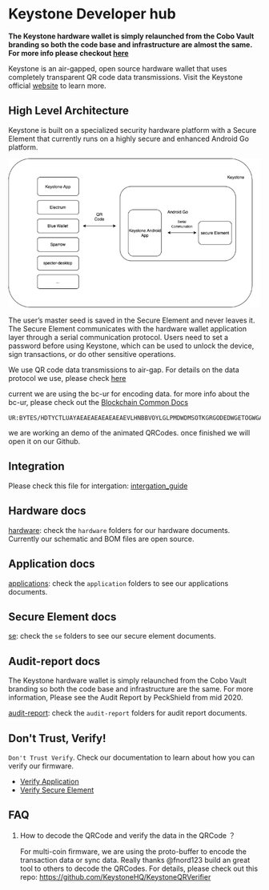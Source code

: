 # Keystone Developer hub

**The Keystone hardware wallet is simply relaunched from the Cobo Vault branding so both the code base and infrastructure are almost the same. For more info please checkout [here](https://blog.keyst.one/leaving-cobo-to-continue-the-cobo-vault-legacy-29bb2f8f026e)**


Keystone is an air-gapped, open source hardware wallet that uses completely transparent QR code data transmissions. Visit the Keystone official [website](https://keyst.one) to learn more.

## High Level Architecture
Keystone is built on a specialized security hardware platform with a Secure Element that currently runs on a highly secure and enhanced Android Go platform.

![Keystone Hight Level Architecture](./system-arch-chart.png)

The user’s master seed is saved in the Secure Element and never leaves it. The Secure Element communicates with the hardware wallet application layer through a serial communication protocol. Users need to set a password before using Keystone, which can be used to unlock the device, sign transactions, or do other sensitive operations.

We use QR code data transmissions to air-gap. For details on the data protocol we use, please check [here](https://github.com/KeystoneHQ/crypto-coin-message-protocol)

current we are using the bc-ur for encoding data. for more info about the bc-ur, please check out the [Blockchain Common Docs](https://github.com/BlockchainCommons/Research/blob/master/papers/bcr-2020-005-ur.md)


```
UR:BYTES/HDTYCTLUAYAEAEAEAEAEAEAEVLHNBBVOYLGLPMDWDMSOTKGRGODEDWGETOGWGAMDNYSRSPSEDESSHSIMIEJTVSJZHNJTDETLSBSPTLSKSPSKWPBBVODWRTDETLRTSPSKWEPYJLIDPTPLJLAEFWFWYTBZAHONGAIYDMSWNLDSIYMEDSSWSEJTINHKPLGLMECFPTGLUESWGADAMERNFPRHMTTOINGACMCLDADSRNOLGLIHLNIYDAMNFEKBGLVWOLMNCLKBMDHYVYHKDTSORNMDFMBZYTTODTCKVYCLIHRHSWLDTAVAHKFGGLVYLDSOLPOLFMVWDSVACMLDMEOYPTMNFPYTMERHDSDTIHLDLYWLHYGLMNWYSKGABGLKCYBWZCLKLRVTGLKODPDMGLSNDNSOGSSFADAEJYLDJLCXSOAEAEAEASYTSKAS
```

we are working an demo of the animated QRCodes. once finished we will open it on our Github.

## Integration
Please check this file for intergation: [intergation_guide](./Integration_guide.md)

## Hardware docs
[hardware](https://github.com/KeystoneHQ/keystone-docs/tree/master/hardware): check the `hardware` folders for our hardware documents. Currently our schematic and BOM files are open source.

## Application docs
[applications](https://github.com/KeystoneHQ/keystone-docs/tree/master/application): check the `application` folders to see our applications documents.

## Secure Element docs
[se](https://github.com/KeystoneHQ/keystone-docs/tree/master/se): check the `se` folders to see our secure element documents.

## Audit-report docs
The Keystone hardware wallet is simply relaunched from the Cobo Vault branding so both the code base and infrastructure are the same. For more information, Please see the Audit Report by PeckShield from mid 2020.

[audit-report](https://github.com/KeystoneHQ/keystone-docs/tree/master/audit-report): check the `audit-report` folders for audit report documents.

## Don't Trust, Verify!
`Don't Trust Verify`. Check our documentation to learn about how you can verify our firmware.
- [Verify Application](./application/Keystone_Application_Update_Package_Verification.md)
- [Verify Secure Element](./se/Keystone_SE_Firmware_Update_Package_Verification.md)


## FAQ
1. How to decode the QRCode and verify the data in the QRCode ？ 

    For multi-coin firmware, we are using the proto-buffer to encode the transaction data or sync data. Really thanks @fnord123 build an great tool to others to decode the QRCodes.
    For details, please check out this repo: https://github.com/KeystoneHQ/KeystoneQRVerifier
